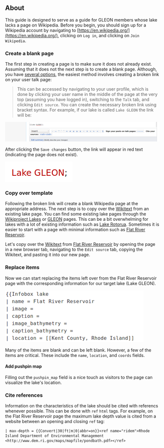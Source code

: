 ## About

This guide is designed to serve as a guide for GLEON members whose lake lacks a page on Wikipedia. Before you begin, you should sign up for a Wikipedia account by navigating to [https://en.wikipedia.org/](https://en.wikipedia.org/), clicking on `Log in`, and clicking on `Join Wikipedia`.

### Create a blank page

The first step in creating a page is to make sure it does not already exist. Assuming that it does not the next step is to create a blank page. Although, you have [several options](https://en.wikipedia.org/wiki/Wikipedia:How_to_create_a_page), the easiest method involves creating a broken link on your user talk page:

> This can be accessed by navigating to your user profile, which is done by clicking your user name in the middle of the page at the very top (assuming you have logged in), switching to the `Talk` tab, and clicking `Edit source`. You can create the necessary broken link using bracket syntax. For example, if our lake is called `Lake GLEON` the link will be:

![link code](images/link_code.png)

After clicking the `Save changes` button, the link will appear in red text (indicating the page does not exist).

![link render](images/link_render.png)

### Copy over template

Following the broken link will create a blank Wikipedia page at the appropriate address. The next step is to copy over the [Wikitext](https://en.wikipedia.org/wiki/Help:Wikitext) from an existing lake page. You can find some existing lake pages through the [Wikiproject Lakes](https://en.wikipedia.org/wiki/Wikipedia:WikiProject_Lakes) or [GLEON](https://en.wikipedia.org/wiki/Global_Lake_Ecological_Observatory_Network) pages. This can be a bit overwhelming for lakes with a lot of existing information such as [Lake Rotorua](https://en.wikipedia.org/wiki/Lake_Rotorua). Sometimes it is easier to start with a page with minimal information such as [Flat River Reservoir](https://en.wikipedia.org/wiki/Flat_River_Reservoir).

Let's copy over the [Wikitext](https://en.wikipedia.org/wiki/Help:Wikitext) from [Flat River Reservoir](https://en.wikipedia.org/wiki/Flat_River_Reservoir) by opening the page in a new browser tab, navigating to the `Edit source` tab, copying the Wikitext, and pasting it into our new page.

### Replace items

Now we can start replacing the items left over from the Flat River Reservoir page with the corresponding information for our target lake (Lake GLEON). 

![template wikitext](images/template_wikitext.png)

Many of the items are blank and can be left blank. However, a few of the items are critical. These include the `name`, `location`, and `coords` fields.

#### Add pushpin map

Filling out the `pushpin_map` field is a nice touch as visitors to the page can visualize the lake's location.

### Cite references

Information on the characteristics of the lake should be cited with referencs whenever possible. This can be done with `ref` `html` tags. For example, on the Flat River Reservoir page the maximum lake depth value is cited from a website between an opening and closing `ref` tag:

```
| max-depth = {{Convert|30|ft|m|0|abbr=on}}<ref name="ridem">Rhode Island Department of Environmental Management <http://www.dem.ri.gov/maps/mapfile/pondbath.pdf></ref>
```
